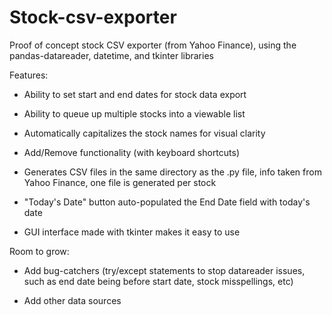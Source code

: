 # Stock-csv-exporter

Proof of concept stock CSV exporter (from Yahoo Finance), using the pandas-datareader, datetime, and tkinter libraries

Features:
* Ability to set start and end dates for stock data export

* Ability to queue up multiple stocks into a viewable list

* Automatically capitalizes the stock names for visual clarity

* Add/Remove functionality (with keyboard shortcuts)

* Generates CSV files in the same directory as the .py file, info taken from Yahoo Finance, one file is generated per stock

* "Today's Date" button auto-populated the End Date field with today's date

* GUI interface made with tkinter makes it easy to use

Room to grow:
* Add bug-catchers (try/except statements to stop datareader issues, such as end date being before start date, stock misspellings, etc)

* Add other data sources
